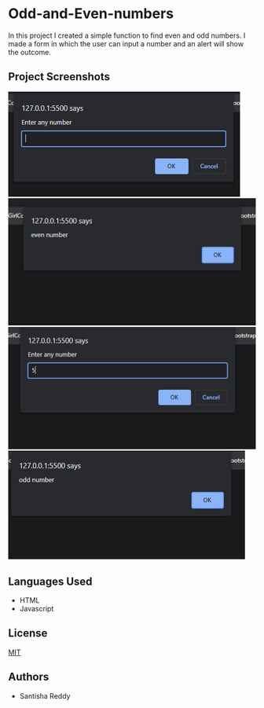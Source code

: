 # Odd-and-Even-numbers

In this project I created a simple function to find even and odd numbers. I made a form in which the user can input a number and an alert will show the outcome.

## Project Screenshots

![Project Screenshot](images/screenshot1.PNG)
![Project Screenshot](images/screenshot3.png)
![Project Screenshot](images/screenshot4.png)
![Project Screenshot](images/screenshot5.png)

## Languages Used

- HTML
- Javascript

## License

[MIT](https://choosealicense.com/licenses/mit/)

## Authors

- Santisha Reddy

